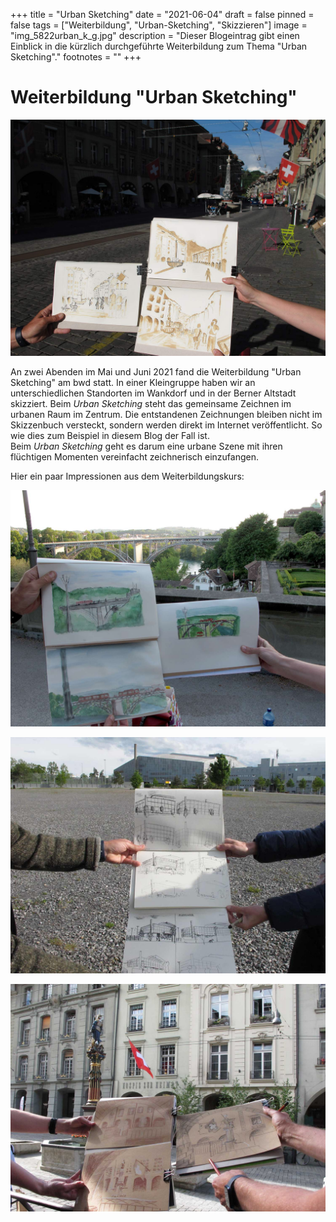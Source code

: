 +++
title = "Urban Sketching"
date = "2021-06-04"
draft = false
pinned = false
tags = ["Weiterbildung", "Urban-Sketching", "Skizzieren"]
image = "img_5822urban_k_g.jpg"
description = "Dieser Blogeintrag gibt einen Einblick in die kürzlich durchgeführte Weiterbildung zum Thema \"Urban Sketching\"."
footnotes = ""
+++
# Weiterbildung "Urban Sketching"

![Berner Altstadt (Fineliner und Kaffee)](img_5831_urban_k.jpg)

An zwei Abenden im Mai und Juni 2021 fand die Weiterbildung "Urban Sketching" am bwd statt. In einer Kleingruppe haben wir an unterschiedlichen Standorten im Wankdorf und in der Berner Altstadt skizziert. Beim *Urban Sketching* steht das gemeinsame Zeichnen im urbanen Raum im Zentrum. Die entstandenen Zeichnungen bleiben nicht im Skizzenbuch versteckt, sondern werden direkt im Internet veröffentlicht. So wie dies zum Beispiel in diesem Blog der Fall ist. \
Beim *Urban Sketching* geht es darum eine urbane Szene mit ihren flüchtigen Momenten vereinfacht zeichnerisch einzufangen.

Hier ein paar Impressionen aus dem Weiterbildungskurs:

![Blick von der Münsterplattform in Richtung Kirchenfeldbrücke (Fineliner und Aquarellfarbe)](img_5834urban_skeching_k.jpg)

![PostFinance-Arena skizziert mit unterschiedlicher Geschwindigkeit (10 Minuten bis zu 30 Sekunden)](img_5816urban_k.jpg)

![Berner Altstadt (skizzieren auf getöntes Papier)](img_5827_ko_urban.jpg)